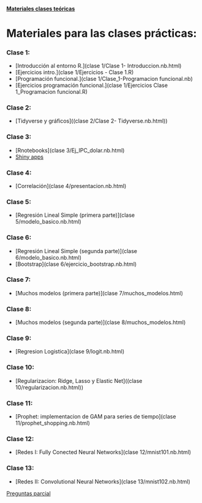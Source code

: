#### [Materiales clases teóricas](teorica)

# Materiales para las clases prácticas:

### Clase 1:

- [Introducción al entorno R.](clase 1/Clase 1- Introduccion.nb.html)
- [Ejercicios intro.](clase 1/Ejercicios - Clase 1.R)
- [Programación funcional.](clase 1/Clase_1-Programacion funcional.nb)
- [Ejercicios programación funcional.](clase 1/Ejercicios Clase 1_Programacion funcional.R)

### Clase 2:

- [Tidyverse y gráficos]((clase 2/Clase 2- Tidyverse.nb.html))

### Clase 3:

- [Rnotebooks](clase 3/Ej_IPC_dolar.nb.html)
- [Shiny apps](https://diegokoz.shinyapps.io/overfitting/)

### Clase 4:

- [Correlación](clase 4/presentacion.nb.html)

### Clase 5:

- [Regresión Lineal Simple (primera parte)](clase 5/modelo_basico.nb.html)

### Clase 6:

- [Regresión Lineal Simple (segunda parte)](clase 6/modelo_basico.nb.html)
- [Bootstrap](clase 6/ejercicio_bootstrap.nb.html)

### Clase 7:

- [Muchos modelos (primera parte)](clase 7/muchos_modelos.html)


### Clase 8:

- [Muchos modelos (segunda parte)](clase 8/muchos_modelos.html)

### Clase 9:

- [Regresion Logistica](clase 9/logit.nb.html)


<!---
- [Ejercicio Regresion Logistica](clase 9/ejercicio-logistica.nb.html)
 ---> 


### Clase 10:

- [Regularizacion: Ridge, Lasso y Elastic Net]((clase 10/regularizacion.nb.html))

### Clase 11:

- [Prophet: implementacion de GAM para series de tiempo](clase 11/prophet_shopping.nb.html)

### Clase 12:

- [Redes I: Fully Conected Neural Networks](clase 12/mnist101.nb.html)

### Clase 13:

- [Redes II: Convolutional Neural Networks](clase 13/mnist102.nb.html)

<!---
## Ejercicios

- Modelo lineal: 
	- [consigna](https://github.com/DiegoKoz/EEA/blob/master/ejercicios_modelo_lineal/Ejercicios%20Modelo%20Lineal.pdf)
	- Resueltos:
		- [Parte 1](ejercicios_modelo_lineal/parte_1/ejercicios.nb.html)
		- [Parte 2](ejercicios_modelo_lineal/parte_2/ejercicios.nb.html)
		- [Parte 3](ejercicios_modelo_lineal/parte_3/ejercicios.nb.html)
		- [Parte 4](ejercicios_modelo_lineal/parte_4/ejercicios.nb.html)
		- [Parte 5](ejercicios_modelo_lineal/parte_5/ejercicios.nb.html)
	
- Modelo logística:
	- [consigna](ejercicio_logistica/ejercicio-logistica.nb.html)
	- [datos train](ejercicio_logistica/train.csv)
	- [datos test](ejercicio_logistica/test.csv)
	- [resultados test](ejercicio_logistica/resultados-titanic.csv)

 ---> 

[Preguntas parcial](https://images.mentalfloss.com/sites/default/files/styles/mf_image_16x9/public/red-nose-clown-hed.jpg?itok=ZX1GxhNK&resize=1100x1100)